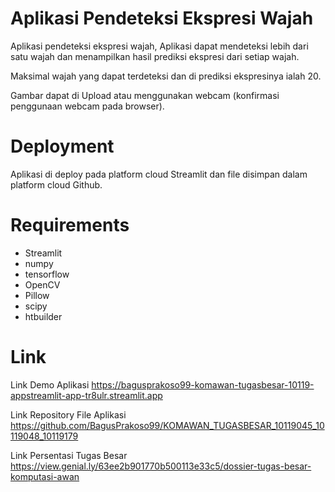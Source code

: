 # Aplikasi Pendeteksi Ekspresi Wajah 
Aplikasi pendeteksi ekspresi wajah, Aplikasi dapat mendeteksi lebih dari satu wajah dan menampilkan hasil prediksi ekspresi dari setiap wajah.

Maksimal wajah yang dapat terdeteksi dan di prediksi ekspresinya ialah 20.

Gambar dapat di Upload atau menggunakan webcam (konfirmasi penggunaan webcam pada browser).

# Deployment
Aplikasi di deploy pada platform cloud Streamlit dan file disimpan dalam platform cloud Github.

# Requirements
- Streamlit
- numpy
- tensorflow
- OpenCV
- Pillow
- scipy
- htbuilder

# Link
Link Demo Aplikasi
https://bagusprakoso99-komawan-tugasbesar-10119-appstreamlit-app-tr8ulr.streamlit.app

Link Repository File Aplikasi
https://github.com/BagusPrakoso99/KOMAWAN_TUGASBESAR_10119045_10119048_10119179

Link Persentasi Tugas Besar
https://view.genial.ly/63ee2b901770b500113e33c5/dossier-tugas-besar-komputasi-awan
